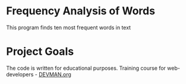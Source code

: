 # Frequency Analysis of Words

This program finds ten most frequent words in text

# Project Goals

The code is written for educational purposes. Training course for web-developers - [DEVMAN.org](https://devman.org)
